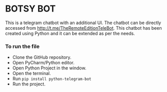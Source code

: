 # BOTSY BOT
This is a telegram chatbot with an additional UI. The chatbot can be directly accessed from http://t.me/TheRemoteEditionTeleBot. 
This chatbot has been created using Python and it can be extended as per the needs. 

### To run the file
- Clone the GitHub repository.
- Open PyCharm/Python editor.
- Open Python Project in the window.
- Open the terminal.
- Run ```pip install python-telegram-bot```
- Run the project.
